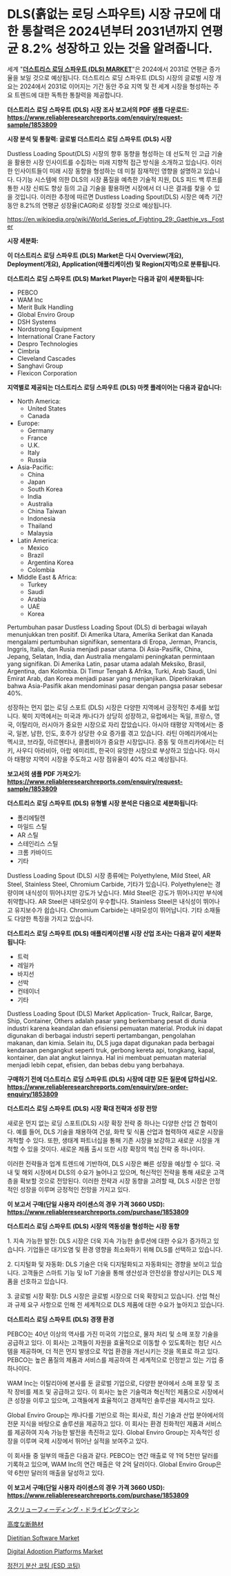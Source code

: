 <p><h1>DLS(흙없는 로딩 스파우트) 시장 규모에 대한 통찰력은 2024년부터 2031년까지 연평균 8.2% 성장하고 있는 것을 알려줍니다.</h1></p><p>세계 "<strong><a href="https://www.reliableresearchreports.com/global-dustless-loading-spout-market-r1853809">더스트리스 로딩 스파우트 (DLS) MARKET</a></strong>"은 2024에서 2031로 연평균 증가율을 보일 것으로 예상됩니다. 더스트리스 로딩 스파우트 (DLS) 시장의 글로벌 시장 개요는 2024에서 2031로 이어지는 기간 동안 주요 지역 및 전 세계 시장을 형성하는 주요 트렌드에 대한 독특한 통찰력을 제공합니다.</p>
<p><strong>더스트리스 로딩 스파우트 (DLS) 시장 조사 보고서의 PDF 샘플 다운로드: <a href="https://www.reliableresearchreports.com/enquiry/request-sample/1853809">https://www.reliableresearchreports.com/enquiry/request-sample/1853809</a></strong></p>
<p><strong>시장 분석 및 통찰력: 글로벌 더스트리스 로딩 스파우트 (DLS) 시장</strong></p>
<p><p>Dustless Loading Spout(DLS) 시장의 향후 동향을 형성하는 데 선도적 인 고급 기술을 활용한 시장 인사이트를 수집하는 미래 지향적 접근 방식을 소개하고 있습니다. 이러한 인사이트들이 미래 시장 동향을 형성하는 데 미칠 잠재적인 영향을 설명하고 있습니다. 다기능 시스템에 의한 DLS의 시장 품질을 예측한 기술적 지원, DLS 피드 백 루프를 통한 시장 신뢰도 향상 등의 고급 기술을 활용하면 시장에서 더 나은 결과를 찾을 수 있을 것입니다. 이러한 추정에 따르면 Dustless Loading Spout(DLS) 시장은 예측 기간 동안 8.2%의 연평균 성장율(CAGR)로 성장할 것으로 예상됩니다.</p></p>
<p><a href="%7CAUTHORITHY_DOMAIN_URL%7C">https://en.wikipedia.org/wiki/World_Series_of_Fighting_29:_Gaethje_vs._Foster</a></p>
<p><strong>시장 세분화:</strong></p>
<p><strong>이 더스트리스 로딩 스파우트 (DLS) Market은 다시 Overview(개요), Deployment(개요), Application(애플리케이션) 및 Region(지역)으로 분류됩니다.</strong></p>
<p><strong>더스트리스 로딩 스파우트 (DLS) Market Player는 다음과 같이 세분화됩니다:</strong></p>
<p><ul><li>PEBCO</li><li>WAM Inc</li><li>Merit Bulk Handling</li><li>Global Enviro Group</li><li>DSH Systems</li><li>Nordstrong Equipment</li><li>International Crane Factory</li><li>Despro Technologies</li><li>Cimbria</li><li>Cleveland Cascades</li><li>Sanghavi Group</li><li>Flexicon Corporation</li></ul></p>
<p><strong>지역별로 제공되는 더스트리스 로딩 스파우트 (DLS) 마켓 플레이어는 다음과 같습니다:</strong></p>
<p><ul>
    <li>
        North America:
        <ul>
            <li>United States</li>
            <li>Canada</li>
        </ul>
    </li>
    <li>
        Europe:
        <ul>
            <li>Germany</li>
            <li>France</li>
            <li>U.K.</li>
            <li>Italy</li>
            <li>Russia</li>
        </ul>
    </li>
    <li>
        Asia-Pacific:
        <ul>
            <li>China</li>
            <li>Japan</li>
            <li>South Korea</li>
            <li>India</li>
            <li>Australia</li>
            <li>China Taiwan</li>
            <li>Indonesia</li>
            <li>Thailand</li>
            <li>Malaysia</li>
        </ul>
    </li>
    <li>
        Latin America:
        <ul>
            <li>Mexico</li>
            <li>Brazil</li>
            <li>Argentina Korea</li>
            <li>Colombia</li>
        </ul>
    </li>
    <li>
        Middle East & Africa:
        <ul>
            <li>Turkey</li>
            <li>Saudi</li>
            <li>Arabia</li>
            <li>UAE</li>
            <li>Korea</li>
        </ul>
    </li>
    </ul></p>
<p><p>Pertumbuhan pasar Dustless Loading Spout (DLS) di berbagai wilayah menunjukkan tren positif. Di Amerika Utara, Amerika Serikat dan Kanada mengalami pertumbuhan signifikan, sementara di Eropa, Jerman, Prancis, Inggris, Italia, dan Rusia menjadi pasar utama. Di Asia-Pasifik, China, Jepang, Selatan, India, dan Australia mengalami peningkatan permintaan yang signifikan. Di Amerika Latin, pasar utama adalah Meksiko, Brasil, Argentina, dan Kolombia. Di Timur Tengah & Afrika, Turki, Arab Saudi, Uni Emirat Arab, dan Korea menjadi pasar yang menjanjikan. Diperkirakan bahwa Asia-Pasifik akan mendominasi pasar dengan pangsa pasar sebesar 40%.</p><p>성장하는 먼지 없는 로딩 스포트 (DLS) 시장은 다양한 지역에서 긍정적인 추세를 보입니다. 북미 지역에서는 미국과 캐나다가 상당히 성장하고, 유럽에서는 독일, 프랑스, 영국, 이탈리아, 러시아가 중요한 시장으로 자리 잡았습니다. 아시아 태평양 지역에서는 중국, 일본, 남한, 인도, 호주가 상당한 수요 증가를 겪고 있습니다. 라틴 아메리카에서는 멕시코, 브라질, 아르헨티나, 콜롬비아가 중요한 시장입니다. 중동 및 아프리카에서는 터키, 사우디 아라비아, 아랍 에미리트, 한국이 유망한 시장으로 부상하고 있습니다. 아시아 태평양 지역이 시장을 주도하고 시장 점유율이 40% 라고 예상됩니다.</p></p>
<p><strong>보고서의 샘플 PDF 가져오기: <a href="https://www.reliableresearchreports.com/enquiry/request-sample/1853809">https://www.reliableresearchreports.com/enquiry/request-sample/1853809</a></strong></p>
<p><strong>더스트리스 로딩 스파우트 (DLS) 유형별 시장 분석은 다음으로 세분화됩니다:</strong></p>
<p><ul><li>폴리에틸렌</li><li>마일드 스틸</li><li>AR 스틸</li><li>스테인리스 스틸</li><li>크롬 카바이드</li><li>기타</li></ul></p>
<p><p>Dustless Loading Spout (DLS) 시장 종류에는 Polyethylene, Mild Steel, AR Steel, Stainless Steel, Chromium Carbide, 기타가 있습니다. Polyethylene는 경량이며 내식성이 뛰어나지만 강도가 낮습니다. Mild Steel은 강도가 뛰어나지만 부식에 취약합니다. AR Steel은 내마모성이 우수합니다. Stainless Steel은 내식성이 뛰어나고 유지보수가 쉽습니다. Chromium Carbide는 내마모성이 뛰어납니다. 기타 소재들도 다양한 특징을 가지고 있습니다.</p></p>
<p><strong>더스트리스 로딩 스파우트 (DLS) 애플리케이션별 시장 산업 조사는 다음과 같이 세분화됩니다:</strong></p>
<p><ul><li>트럭</li><li>레일카</li><li>바지선</li><li>선박</li><li>컨테이너</li><li>기타</li></ul></p>
<p><p>Dustless Loading Spout (DLS) Market Application- Truck, Railcar, Barge, Ship, Container, Others adalah pasar yang berkembang pesat di dunia industri karena keandalan dan efisiensi pemuatan material. Produk ini dapat digunakan di berbagai industri seperti pertambangan, pengolahan makanan, dan kimia. Selain itu, DLS juga dapat digunakan pada berbagai kendaraan pengangkut seperti truk, gerbong kereta api, tongkang, kapal, kontainer, dan alat angkut lainnya. Hal ini membuat pemuatan material menjadi lebih cepat, efisien, dan bebas debu yang berbahaya.</p></p>
<p><strong>구매하기 전에 더스트리스 로딩 스파우트 (DLS) 시장에 대한 모든 질문에 답하십시오. <a href="https://www.reliableresearchreports.com/enquiry/pre-order-enquiry/1853809">https://www.reliableresearchreports.com/enquiry/pre-order-enquiry/1853809</a></strong></p>
<p><strong>더스트리스 로딩 스파우트 (DLS) 시장 확대 전략과 성장 전망</strong></p>
<p><p>새로운 먼지 없는 로딩 스포트(DLS) 시장 확장 전략 중 하나는 다양한 산업 간 협력이다. 예를 들어, DLS 기술을 채용하여 건설, 화학 및 식품 산업과 협력하여 새로운 시장을 개척할 수 있다. 또한, 생태계 파트너십을 통해 기존 시장을 보강하고 새로운 시장을 개척할 수 있을 것이다. 새로운 제품 출시 또한 시장 확장의 핵심 전략 중 하나이다.</p><p>이러한 전략들과 업계 트렌드에 기반하여, DLS 시장은 빠른 성장을 예상할 수 있다. 국내 및 해외 시장에서 DLS의 수요가 늘어나고 있으며, 혁신적인 전략을 통해 새로운 고객층을 확보할 것으로 전망된다. 이러한 전략과 시장 동향을 고려할 때, DLS 시장은 안정적인 성장을 이루며 긍정적인 전망을 가지고 있다.</p></p>
<p><strong>이 보고서 구매(단일 사용자 라이센스의 경우 가격 3660 USD): <a href="https://www.reliableresearchreports.com/purchase/1853809">https://www.reliableresearchreports.com/purchase/1853809</a></strong></p>
<p><strong>더스트리스 로딩 스파우트 (DLS) 시장의 역동성을 형성하는 시장 동향</strong></p>
<p><p>1. 지속 가능한 발전: DLS 시장은 더욱 지속 가능한 솔루션에 대한 수요가 증가하고 있습니다. 기업들은 대기오염 및 환경 영향을 최소화하기 위해 DLS를 선택하고 있습니다.</p><p>2. 디지털화 및 자동화: DLS 기술은 더욱 디지털화되고 자동화되는 경향을 보이고 있습니다. 고객들은 스마트 기능 및 IoT 기술을 통해 생산성과 안전성을 향상시키는 DLS 제품을 선호하고 있습니다.</p><p>3. 글로벌 시장 확장: DLS 시장은 글로벌 시장으로 더욱 확장되고 있습니다. 산업 혁신과 규제 요구 사항으로 인해 전 세계적으로 DLS 제품에 대한 수요가 높아지고 있습니다.</p></p>
<p><strong>더스트리스 로딩 스파우트 (DLS) 경쟁 환경</strong></p>
<p><p>PEBCO는 40년 이상의 역사를 가진 미국의 기업으로, 물자 처리 및 소매 포장 기술을 공급하고 있다. 이 회사는 고객들이 자원을 효율적으로 이동할 수 있도록하는 첨단 시스템을 제공하며, 더 적은 먼지 발생으로 작업 환경을 개선시키는 것을 목표로 하고 있다. PEBCO는 높은 품질의 제품과 서비스를 제공하여 전 세계적으로 인정받고 있는 기업 중 하나이다.</p><p>WAM Inc는 이탈리아에 본사를 둔 글로벌 기업으로, 다양한 분야에서 소매 포장 및 조작 장비를 제조 및 공급하고 있다. 이 회사는 높은 기술력과 혁신적인 제품으로 시장에서 큰 성장을 이루고 있으며, 고객들에게 효율적이고 경제적인 솔루션을 제시하고 있다.</p><p>Global Enviro Group는 캐나다를 기반으로 하는 회사로, 최신 기술과 산업 분야에서의 전문 지식을 바탕으로 솔루션을 제공하고 있다. 이 회사는 환경 친화적인 제품과 서비스를 제공하여 지속 가능한 발전을 촉진하고 있다. Global Enviro Group는 지속적인 성장을 이루며 국제 시장에서 뛰어난 실적을 보여주고 있다.</p><p>이 회사들 중 일부의 매출은 다음과 같다. PEBCO는 연간 매출로 약 1억 5천만 달러를 기록하고 있으며, WAM Inc의 연간 매출은 약 2억 달러이다. Global Enviro Group은 약 6천만 달러의 매출을 달성하고 있다.</p></p>
<p><strong>이 보고서 구매(단일 사용자 라이센스의 경우 가격 3660 USD): <a href="https://www.reliableresearchreports.com/purchase/1853809">https://www.reliableresearchreports.com/purchase/1853809</a></strong></p>
<p><p><a href="https://github.com/DanykaKilback/Market-Research-Report-List-2/blob/main/474604387186.md">スクリューフィーディング・ドライビングマシン</a></p><p><a href="https://github.com/RandallRunte2023/Market-Research-Report-List-2/blob/main/759385487185.md">高度な断熱材</a></p><p><a href="https://github.com/BurtonGALEN/Market-Research-Report-List-1/blob/main/dietitian-software-market.md">Dietitian Software Market</a></p><p><a href="https://github.com/VincentButlerjXXf/Market-Research-Report-List-1/blob/main/digital-adoption-platforms-market.md">Digital Adoption Platforms Market</a></p><p><a href="https://github.com/LuckeyCorbin/Market-Research-Report-List-2/blob/main/9418878107997.md">정전기 분산 코팅 (ESD 코팅)</a></p></p>